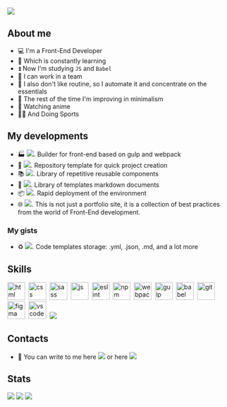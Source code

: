 # [![](https://readme-typing-svg.demolab.com?font=Fira+Code&weight=800&size=40&duration=2000&pause=800&color=8800FF&repeat=false&width=800&height=80&lines=Hello+%F0%9F%A4%99%2C+i'm+Nikita+Almanov)](https://git.io/typing-svg)

## About me

- 💻 I'm a Front-End Developer
- 📑 Which is constantly learning
- ⏫ Now I'm studying `JS` and `Babel`
- 👥 I can work in a team
- 🧠 I also don't like routine, so I automate it and concentrate on the essentials
- 🌿 The rest of the time I'm improving in minimalism
- 👀 Watching anime
- 🚴‍♂️ And Doing Sports

## My developments

- 🏭 [![](https://img.shields.io/badge/illicit-80f)](https://github.com/nikkeyl/Illicit). Builder for front-end based on gulp and webpack
- 🔄 [![](https://img.shields.io/badge/quicky-starter-purple)](https://github.com/nikkeyl/Boilerplate-illicit). Repository template for quick project creation
- 📚 [![](https://img.shields.io/badge/RRC-orange)](https://github.com/nikkeyl/RRC). Library of repetitive reusable components
- 📖 [![](https://img.shields.io/badge/TMD-blue)](https://github.com/nikkeyl/templates-markdown-docs). Library of templates markdown documents
- 📦 [![](https://img.shields.io/badge/devpack-yellow)](https://github.com/nikkeyl/devpack). Rapid deployment of the environment
- 🌐 [![](https://img.shields.io/badge/nikkeyl-blue)](https://nikkeyl.github.io/nikkeyl). This is not just a portfolio site, it is a collection of best practices from the world of Front-End development.

### My gists
- ♻️ [![](https://img.shields.io/badge/gists-darkgreen)](https://gist.github.com/nikkeyl). Code templates storage: .yml, .json, .md, and a lot more

## Skills

<img src="https://cdn.jsdelivr.net/gh/devicons/devicon/icons/html5/html5-plain-wordmark.svg" width="40" height="40" title="html">&nbsp;
<img src="https://cdn.jsdelivr.net/gh/devicons/devicon/icons/css3/css3-plain-wordmark.svg" width="40" height="40" title="css">&nbsp;
<img src="https://cdn.jsdelivr.net/gh/devicons/devicon/icons/sass/sass-original.svg" width="40" height="40" title="sass">&nbsp;
<img src="https://cdn.jsdelivr.net/gh/devicons/devicon/icons/javascript/javascript-original.svg" width="40" height="40" title="js">&nbsp;
<img src="https://cdn.jsdelivr.net/gh/devicons/devicon/icons/eslint/eslint-original.svg" width="40" height="40" title="eslint">&nbsp;
<img src="https://cdn.jsdelivr.net/gh/devicons/devicon/icons/npm/npm-original-wordmark.svg" width="40" height="40" title="npm">&nbsp;
<img src="https://cdn.jsdelivr.net/gh/devicons/devicon/icons/webpack/webpack-original.svg" width="40" height="40" title="webpack">&nbsp;
<img src="https://cdn.jsdelivr.net/gh/devicons/devicon/icons/gulp/gulp-plain.svg" width="40" height="40" title="gulp">&nbsp;
<img src="https://cdn.jsdelivr.net/gh/devicons/devicon/icons/babel/babel-original.svg" width="40" height="40" title="babel">&nbsp;
<img src="https://cdn.jsdelivr.net/gh/devicons/devicon/icons/git/git-original.svg" width="40" height="40" title="git">&nbsp;
<img src="https://cdn.jsdelivr.net/gh/devicons/devicon/icons/figma/figma-original.svg" width="40" height="40" title="figma">&nbsp;
<img src="https://cdn.jsdelivr.net/gh/devicons/devicon/icons/vscode/vscode-original.svg" width="40" height="40" title="vscode">&nbsp;
[![](https://img.shields.io/badge/more-green)](https://nikkeyl.github.io/nikkeyl)&nbsp;

## Contacts

- 📱 You can write to me here [![](https://img.shields.io/badge/nikkeyl-blue?style=flat&logo=Telegram&logoColor=white)](https://t.me/nikkeyl) or here [![](https://img.shields.io/badge/nikkeyl-red?style=flat&logo=Gmail&logoColor=white)](mailto:nikkeyl.dev@gmail.com)

## Stats

![](http://github-profile-summary-cards.vercel.app/api/cards/profile-details?username=nikkeyl&theme=2077)
![](http://github-profile-summary-cards.vercel.app/api/cards/repos-per-language?username=nikkeyl&theme=2077)
![](http://github-profile-summary-cards.vercel.app/api/cards/stats?username=nikkeyl&theme=2077)
